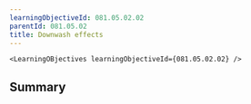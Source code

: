 ```yaml
---
learningObjectiveId: 081.05.02.02
parentId: 081.05.02
title: Downwash effects
---
```


```tsx eval
<LearningOBjectives learningObjectiveId={081.05.02.02} />
```

## Summary
